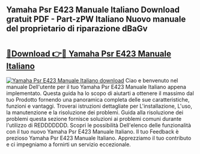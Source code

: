 ## Yamaha Psr E423 Manuale Italiano Download gratuit PDF - Part-zPW Italiano Nuovo manuale del proprietario di riparazione dBaGv

# <h2><a href="http://dfaqcg.blite.top/?on=Yamaha+Psr+E423+Manuale+Italiano">🔗Download 👉🔴 Yamaha Psr E423 Manuale Italiano</a></h2>

[![Yamaha Psr E423 Manuale Italiano download](https://i.imgur.com/lujVjoI.png)](http://dfaqcg.blite.top/?on=Yamaha+Psr+E423+Manuale+Italiano)
Ciao e benvenuto nel manuale Dell'utente per il tuo Yamaha Psr E423 Manuale Italiano appena implementato. Questa guida ha lo scopo di aiutarti a ottenere il massimo dal tuo Prodotto fornendo una panoramica completa delle sue caratteristiche, funzioni e vantaggi. Troverai istruzioni dettagliate per L'installazione, L'uso, la manutenzione e la risoluzione dei problemi. Guida alla risoluzione dei problemi questa sezione fornisce soluzioni ai problemi comuni durante l'utilizzo di REDDDDDDD. Scopri le possibilità Dell'elenco delle funzionalità con il tuo nuovo Yamaha Psr E423 Manuale Italiano. Il tuo Feedback è prezioso Yamaha Psr E423 Manuale Italiano. Apprezziamo il tuo contributo e ci impegniamo a fornirti un servizio eccezionale.
